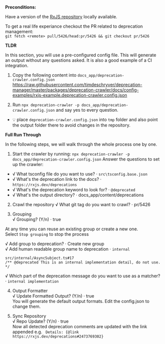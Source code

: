 **Preconditions:**

Have a version of the [RxJS repository](https://github.com/ReactiveX/rxjs) locally available.

To get a real life experiance checkout the PR related to deprecation management:  
`git fetch <remote> pull/5426/head:pr/5426 && git checkout pr/5426`

**TLDR**  

In this section, you will use a pre-configured config file. This will generate an output without any questions asked.
It is also a good example of a CI integration.

1. Copy the following content into `docs_app/deprecation-crawler.config.json`  
https://raw.githubusercontent.com/timdeschryver/deprecation-manager/master/packages/deprecation-crawler/docs/config-examples/rxjs-example.deprecation-crawler.config.json

2. Run `npx deprecation-crawler -p docs_app/deprecation-crawler.config.json` and say yes to every question.
- 💡 place `deprecation-crawler.config.json` into `tmp` folder and also point the output folder there to avoid changes in the repository. 

**Full Run Through**  

In the following steps, we will walk through the whole process one by one.

1. Start the crawler by running: `npx deprecation-crawler -p docs_app/deprecation-crawler.config.json`
Answer the questions to set up the crawler:
- √ What tsconfig file do you want to use? · `src\tsconfig.base.json`
- √ What's the deprecation link to the docs? · `https://rxjs.dev/deprecations`
- √ What's the deprecation keyword to look for? · `@deprecated`
- √ What's the output directory? · docs_app/content/deprecations
2. Crawl the repository
√ What git tag do you want to crawl? · pr/5426

3. Grouping  
√ Grouping? (Y/n) · true  

At any time you can reuse an existing group or create a new one.  
Select `Stop grouping` to stop the process  

√ Add group to deprecation? · Create new group  
√ Add human readable group name to deprecation · `internal`  
```
src/internal/AsyncSubject.ts#17
/** @deprecated This is an internal implementation detail, do not use. */
```
√ Which part of the deprecation message do you want to use as a matcher? · `internal implementation`

4. Output Formatter  
√ Update Formatted Output? (Y/n) · true  
You will generate the default output formats. Edit the config.json to change them.

5. Sync Repository  
√ Repo Update? (Y/n) · true  
Now all detected deprecation comments are updated with the link appended e.g. ` Details: {@link https://rxjs.dev/deprecations#2473769302}`


